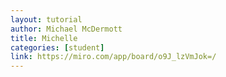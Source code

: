 ```yaml
---
layout: tutorial
author: Michael McDermott
title: Michelle
categories: [student]
link: https://miro.com/app/board/o9J_lzVmJok=/
---
```

